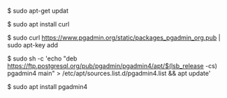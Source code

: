 $ sudo apt-get updat

$ sudo apt install curl

$ sudo curl https://www.pgadmin.org/static/packages_pgadmin_org.pub | sudo apt-key add

$ sudo sh -c 'echo "deb https://ftp.postgresql.org/pub/pgadmin/pgadmin4/apt/$(lsb_release -cs) pgadmin4 main" > /etc/apt/sources.list.d/pgadmin4.list && apt update'

$ sudo apt install pgadmin4
